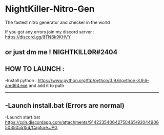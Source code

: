 # NightKiller-Nitro-Gen
The fastest nitro generator and checker in the world

If you got any errors join my discord server : https://discord.gg/8TN6k9KHVY

or just dm me ! 𝗡IGHTKILLӘR#2404
------------------------------------

HOW TO LAUNCH : 
----------------------------

-Install python : https://www.python.org/ftp/python/3.9.6/python-3.9.6-amd64.exe and add it to path


  -------------------------- 
-Launch install.bat (Errors are normal)
-------------------------
   
-Launch start.bat
https://cdn.discordapp.com/attachments/914233540642750465/930449065035055154/Capture.JPG

